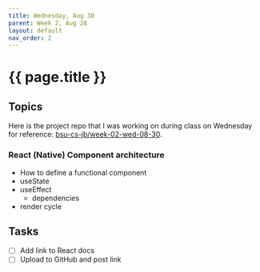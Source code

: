 ```yaml
---
title: Wednesday, Aug 30
parent: Week 2, Aug 28
layout: default
nav_order: 2
---
```


# {{ page.title }}

## Topics

Here is the project repo that I was working on during class on Wednesday for
reference: [bsu-cs-jb/week-02-wed-08-30](https://github.com/bsu-cs-jb/week-02-wed-08-30).

### React (Native) Component architecture

- How to define a functional component
- useState
- useEffect
    - dependencies
- render cycle

## Tasks

- [ ] Add link to React docs
- [ ] Upload to GitHub and post link
